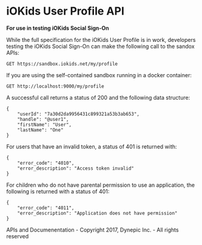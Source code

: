 # iOKids User Profile API

**For use in testing iOKids Social Sign-On**

While the full specification for the iOKids User Profile is in work, developers testing the iOKids Social Sign-On
can make the following call to the sandox APIs:

`GET https://sandbox.iokids.net/my/profile`

If you are using the self-contained sandbox running in a docker container:

`GET http://localhost:9000/my/profile`

A successful call returns a status of 200 and the following data structure:

```
{
    "userId": "7a30d2da9956431c899321a53b3ab653",
    "handle": "@user1",
    "firstName": "User",
    "lastName": "One"
}
```

For users that have an invalid token, a status of 401 is returned with:
```
{
    "error_code": "4010",
    "error_description": "Access token invalid"
}
```

For children who do not have parental permission to use an application, the following is returned with a status of 401:
```
{
    "error_code": "4011",
    "error_description": "Application does not have permission"
}
```


APIs and Documenentation - Copyright 2017, Dynepic Inc. - All rights reserved